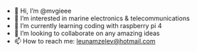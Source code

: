 - 👋 Hi, I’m @mvgieee
- 👀 I’m interested in marine electronics & telecommunications
- 🌱 I’m currently learning coding with raspberry pi 4
- 💞️ I’m looking to collaborate on any amazing ideas
- 📫 How to reach me: leunamzelev@hotmail.com

<!---
mvgieee/mvgieee is a ✨ special ✨ repository because its `README.md` (this file) appears on your GitHub profile.
You can click the Preview link to take a look at your changes.
--->
